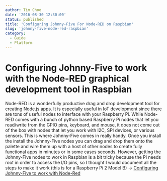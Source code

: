 ```yaml
---
author: Tim Choo
date: '2016-08-30 12:30:00'
status: published
title: 'Configuring Johnny-Five For Node-RED on Raspbian'
slug: 'johnny-five-node-red-raspbian'
category:
  - Guide
  - Platform
---
```



# Configuring Johnny-Five to work with the Node-RED graphical development tool in Raspbian

Node-RED is a wonderfully productive drag and drop development tool for creating Node.js apps. It is especially useful in IoT development since there are tons of useful nodes to interface with your Raspberry Pi. While Node-RED comes with a bunch of python based Raspberry Pi nodes that let you read/write from the GPIO pins, keyboard, and mouse, it does not come out of the box with nodes that let you work with I2C, SPI devices, or various sensors. This is where Johnny-Five comes in really handy. Once you install the install the Johnny-Five nodes you can drag and drop them onto the palette and wire them up with a host of other nodes to create fully functional apps in minutes or in some cases seconds. However, getting the Johnny-Five nodes to work in Raspbian is a bit tricky because the Pi needs root in order to access the I/O pins, so I thought I would document all the steps to make it work (this is for a Raspberry Pi 2 Model B) -> [Configuring Johnny-Five to work with Node-Red](https://timchooblog.wordpress.com/2016/06/14/configuring-the-johnny-five-robotics-library-to-work-in-node-red/)
